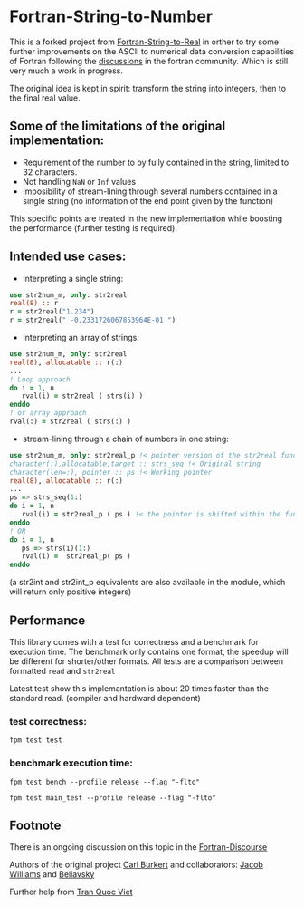 # Fortran-String-to-Number

This is a forked project from [Fortran-String-to-Real](https://github.com/Carltoffel/Fortran-String-to-Real) in orther to try some further improvements on the ASCII to numerical data conversion capabilities of Fortran following the [discussions](https://fortran-lang.discourse.group/t/faster-string-to-double/2208) in the fortran community. Which is still very much a work in progress.

The original idea is kept in spirit: transform the string into integers, then to the final real value.

## Some of the limitations of the original implementation:
* Requirement of the number to by fully contained in the string, limited to 32 characters.
* Not handling `NaN` or `Inf` values
* Imposibility of stream-lining through several numbers contained in a single string (no information of the end point given by the function)

This specific points are treated in the new implementation while boosting the performance (further testing is required).

## Intended use cases:

* Interpreting a single string:
```fortran
use str2num_m, only: str2real
real(8) :: r
r = str2real("1.234")
r = str2real(" -0.2331726067853964E-01 ")
```
* Interpreting an array of strings:
```fortran
use str2num_m, only: str2real
real(8), allocatable :: r(:)
...
! Loop approach
do i = 1, n
   rval(i) = str2real ( strs(i) )
enddo
! or array approach
rval(:) = str2real ( strs(:) )
```
* stream-lining through a chain of numbers in one string:
```fortran
use str2num_m, only: str2real_p !< pointer version of the str2real function
character(:),allocatable,target :: strs_seq !< Original string
character(len=:), pointer :: ps !< Working pointer
real(8), allocatable :: r(:)
...
ps => strs_seq(1:)
do i = 1, n
   rval(i) = str2real_p ( ps ) !< the pointer is shifted within the function
enddo
! OR
do i = 1, n
   ps => strs(i)(1:)
   rval(i) =  str2real_p( ps )
enddo
```
(a str2int and str2int_p equivalents are also available in the module, which will return only positive integers)
## Performance

This library comes with a test for correctness and a benchmark for execution time. The benchmark only contains one format, the speedup will be different for shorter/other formats.
All tests are a comparison between formatted `read` and `str2real`

Latest test show this implemantation is about 20 times faster than the standard read. (compiler and hardward dependent)

### test correctness:

`fpm test test`

### benchmark execution time:

`fpm test bench --profile release --flag "-flto"`

`fpm test main_test --profile release --flag "-flto"`
## Footnote

There is an ongoing discussion on this topic in the [Fortran-Discourse](https://fortran-lang.discourse.group/t/faster-string-to-double/2208)

Authors of the original project [Carl Burkert](https://github.com/Carltoffel)
and collaborators: [Jacob Williams](https://github.com/jacobwilliams) and [Beliavsky](https://github.com/Beliavsky)

Further help from [Tran Quoc Viet](https://fortran-lang.discourse.group/u/tqviet)
